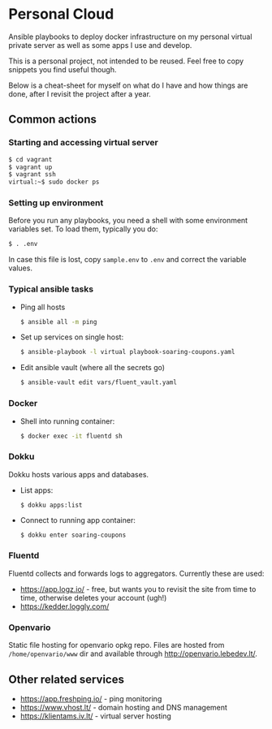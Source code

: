# Personal Cloud

Ansible playbooks to deploy docker infrastructure on my personal virtual
private server as well as some apps I use and develop.

This is a personal project, not intended to be reused. Feel free to copy
snippets you find useful though.

Below is a cheat-sheet for myself on what do I have and how things are done,
after I revisit the project after a year.


## Common actions

### Starting and accessing virtual server

```sh
$ cd vagrant
$ vagrant up
$ vagrant ssh
virtual:~$ sudo docker ps
```

### Setting up environment

Before you run any playbooks, you need a shell with some environment variables set. To load them, typically you do:

```sh
$ . .env
```

In case this file is lost, copy `sample.env` to `.env` and correct the variable
values.

### Typical ansible tasks

* Ping all hosts
    ```sh
    $ ansible all -m ping
    ```

* Set up services on single host:

    ```sh
    $ ansible-playbook -l virtual playbook-soaring-coupons.yaml
    ```

* Edit ansible vault (where all the secrets go)

    ```sh
    $ ansible-vault edit vars/fluent_vault.yaml
    ```

### Docker

* Shell into running container:

    ```sh
    $ docker exec -it fluentd sh
    ```

### Dokku

Dokku hosts various apps and databases.

* List apps:

    ```
    $ dokku apps:list
    ```

* Connect to running app container:

    ```sh
    $ dokku enter soaring-coupons
    ```

### Fluentd

Fluentd collects and forwards logs to aggregators. Currently these are used:

* https://app.logz.io/ - free, but wants you to revisit the site from time to time, otherwise deletes your account (ugh!)
* https://kedder.loggly.com/

### Openvario

Static file hosting for openvario opkg repo. Files are hosted from `/home/openvario/www` dir and available through http://openvario.lebedev.lt/.

## Other related services

* https://app.freshping.io/ - ping monitoring
* https://www.vhost.lt/ - domain hosting and DNS management
* https://klientams.iv.lt/ - virtual server hosting
